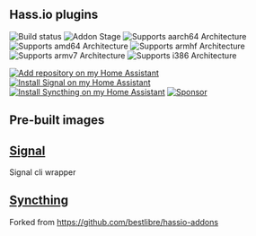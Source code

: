 ## Hass.io plugins
![Build status][publish-badge]
![Addon Stage][stage-badge]
![Supports aarch64 Architecture][aarch64-badge]
![Supports amd64 Architecture][amd64-badge]
![Supports armhf Architecture][armhf-badge]
![Supports armv7 Architecture][armv7-badge]
![Supports i386 Architecture][i386-badge]

[![Add repository on my Home Assistant][repository-badge]][repository-url]
[![Install Signal on my Home Assistant][install-signal-badge]][install-signal-url]
[![Install Syncthing on my Home Assistant][install-syncthing-badge]][install-syncthing-url]
[![Sponsor][sponsor-badge]][sponsor-url]

[aarch64-badge]: https://img.shields.io/badge/aarch64-yes-green.svg?style=for-the-badge
[amd64-badge]: https://img.shields.io/badge/amd64-yes-green.svg?style=for-the-badge
[armhf-badge]: https://img.shields.io/badge/armhf-yes-green.svg?style=for-the-badge
[armv7-badge]: https://img.shields.io/badge/armv7-yes-green.svg?style=for-the-badge
[i386-badge]: https://img.shields.io/badge/i386-yes-green.svg?style=for-the-badge
[stage-badge]: https://img.shields.io/badge/Addon%20stage-stable-green.svg?style=for-the-badge
[install-signal-badge]: https://img.shields.io/badge/Install%20Signal%20on%20my-Home%20Assistant-41BDF5?logo=home-assistant&style=for-the-badge
[install-syncthing-badge]: https://img.shields.io/badge/Install%20Syncthing%20on%20my-Home%20Assistant-41BDF5?logo=home-assistant&style=for-the-badge
[sponsor-badge]: https://img.shields.io/badge/Sponsor-%23d32f2f?logo=github&style=for-the-badge&logoColor=white
[sponsor-url]: https://github.com/sponsors/agileek
[repository-badge]: https://img.shields.io/badge/Add%20repository%20to%20my-Home%20Assistant-41BDF5?logo=home-assistant&style=for-the-badge
[publish-badge]: https://img.shields.io/github/actions/workflow/status/agileek/hassio-addons/publish.yml?branch=master&style=for-the-badge

[install-syncthing-url]: https://my.home-assistant.io/redirect/supervisor_addon?addon=243ffc37_syncthing
[install-signal-url]: https://my.home-assistant.io/redirect/supervisor_addon?addon=4a36bbd1-signal
[repository-url]: https://my.home-assistant.io/redirect/supervisor_add_addon_repository/?repository_url=https%3A%2F%2Fgithub.com%2Fagileek%2Fhassio-addons

## Pre-built images

## [Signal](/signal)

Signal cli wrapper

## [Syncthing](/syncthing)

Forked from https://github.com/bestlibre/hassio-addons
